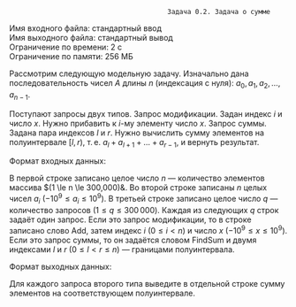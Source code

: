                                             Задача 0.2. Задача о сумме
    
Имя входного файла: стандартный ввод                                                                                            
Имя выходного файла: стандартный вывод                                                                                       
Ограничение по времени: 2 с                                                                                                     
Ограничение по памяти: 256 МБ                                                                                                   
        
Рассмотрим следующую модельную задачу. Изначально дана последовательность чисел $A$ длины $n$ (индексация с нуля):
$a_0, a_1, a_2, \ldots, a_{n-1}$.

Поступают запросы двух типов.
Запрос модификации. Задан индекс $i$ и число $x$. Нужно прибавить к $i$-му элементу число $x$.
Запрос суммы. Задана пара индексов $l$ и $r$. Нужно вычислить сумму элементов на полуинтервале $[l, r)$, т. е. $a_l + a_{l+1} + \ldots + a_{r - 1}$, и вернуть результат.

Формат входных данных:

В первой строке записано целое число $n$ — количество элементов массива $(1 \le n \le 300\,000)&.
Во второй строке записаны $n$ целых чисел $a_i$ $(-10^9 \le a_i \le 10^9)$.
В третьей строке записано целое число $q$ — количество запросов $(1 \le q \le 300\,000)$.
Каждая из следующих $q$ строк задаёт один запрос. Если это запрос модификации, то в строке записано слово Add, затем индекс $i$ $(0 \le i < n)$ и число $x$ $(-10^9 \le x \le 10^9)$. Если это запрос суммы, то он задаётся словом FindSum и двумя индексами $l$ и $r$ $(0 \le l < r \le n)$ — границами полуинтервала.

Формат выходных данных:

Для каждого запроса второго типа выведите в отдельной строке сумму элементов на соответствующем полуинтервале.